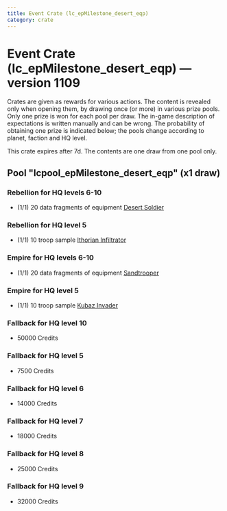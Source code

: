 ```yaml
---
title: Event Crate (lc_epMilestone_desert_eqp)
category: crate
---
```


# Event Crate (lc_epMilestone_desert_eqp) — version 1109

Crates are given as rewards for various actions. The content is revealed only when opening them, by drawing once (or more) in various prize pools. Only one prize is won for each pool per draw. The in-game description of expectations is written manually and can be wrong. The probability of obtaining one prize is indicated below; the pools change according to planet, faction and HQ level.

This crate expires after 7d. The contents are one draw from one pool only.

## Pool "lcpool_epMilestone_desert_eqp" (x1 draw)

### Rebellion for HQ levels 6-10

  * (1/1) 20 data fragments of equipment [Desert Soldier](eqpRebelSandSoldier)

### Rebellion for HQ level 5

  * (1/1) 10 troop sample [Ithorian Infiltrator](IthorianInfiltrator)

### Empire for HQ levels 6-10

  * (1/1) 20 data fragments of equipment [Sandtrooper](eqpEmpireSandtrooper)

### Empire for HQ level 5

  * (1/1) 10 troop sample [Kubaz Invader](KubazInvader)

### Fallback for HQ level 10

  * 50000 Credits

### Fallback for HQ level 5

  * 7500 Credits

### Fallback for HQ level 6

  * 14000 Credits

### Fallback for HQ level 7

  * 18000 Credits

### Fallback for HQ level 8

  * 25000 Credits

### Fallback for HQ level 9

  * 32000 Credits